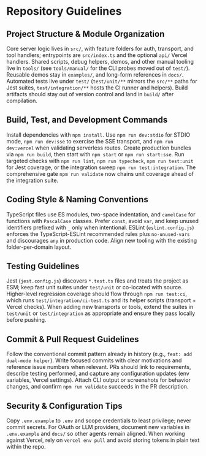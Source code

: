 # Repository Guidelines

## Project Structure & Module Organization
Core server logic lives in `src/`, with feature folders for auth, transport, and tool handlers; entrypoints are `src/index.ts` and the optional `api/` Vercel handlers. Shared scripts, debug helpers, demos, and other manual tooling live in `tools/` (see `tools/manual/` for the CLI probes moved out of `test/`). Reusable demos stay in `examples/`, and long-form references in `docs/`. Automated tests live under `test/` (`test/unit/**` mirrors the `src/**` paths for Jest suites, `test/integration/**` hosts the CI runner and helpers). Build artifacts should stay out of version control and land in `build/` after compilation.

## Build, Test, and Development Commands
Install dependencies with `npm install`. Use `npm run dev:stdio` for STDIO mode, `npm run dev:sse` to exercise the SSE transport, and `npm run dev:vercel` when validating serverless routes. Create production bundles via `npm run build`, then start with `npm start` or `npm run start:sse`. Run targeted checks with `npm run lint`, `npm run typecheck`, `npm run test:unit` for Jest coverage, or the integration sweep `npm run test:integration`. The comprehensive gate `npm run validate` now chains unit coverage ahead of the integration suite.

## Coding Style & Naming Conventions
TypeScript files use ES modules, two-space indentation, and `camelCase` for functions with `PascalCase` classes. Prefer `const`, avoid `var`, and keep unused identifiers prefixed with `_` only when intentional. ESLint (`eslint.config.js`) enforces the TypeScript-ESLint recommended rules plus `no-unused-vars` and discourages `any` in production code. Align new tooling with the existing folder-per-domain layout.

## Testing Guidelines
Jest (`jest.config.js`) discovers `*.test.ts` files and treats the project as ESM; keep fast unit suites under `test/unit` or co-located with source. Higher-level regression coverage should flow through `npm run test:ci`, which runs `test/integration/ci-test.ts` and its helper scripts (transport + Vercel checks). When adding new transports or tools, extend the suites in `test/unit` or `test/integration` as appropriate and ensure they pass locally before pushing.

## Commit & Pull Request Guidelines
Follow the conventional commit pattern already in history (e.g., `feat: add dual-mode helper`). Write focused commits with clear motivations and reference issue numbers when relevant. PRs should link to requirements, describe testing performed, and capture any configuration updates (env variables, Vercel settings). Attach CLI output or screenshots for behavior changes, and confirm `npm run validate` succeeds in the PR description.

## Security & Configuration Tips
Copy `.env.example` to `.env` and scope credentials to least privilege; never commit secrets. For OAuth or LLM providers, document new variables in `.env.example` and `docs/` so other agents remain aligned. When working against Vercel, rely on `vercel env pull` and avoid storing tokens in plain text within the repo.
